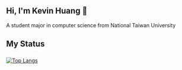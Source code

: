 ## **Hi, I'm Kevin Huang** 🎈
A student major in computer science from National Taiwan University
## My Status
#####
[![Top Langs](https://github-readme-stats.vercel.app/api/top-langs/?username=egnkvn&layout=compact&theme=dark)](https://github.com/anuraghazra/github-readme-stats)

